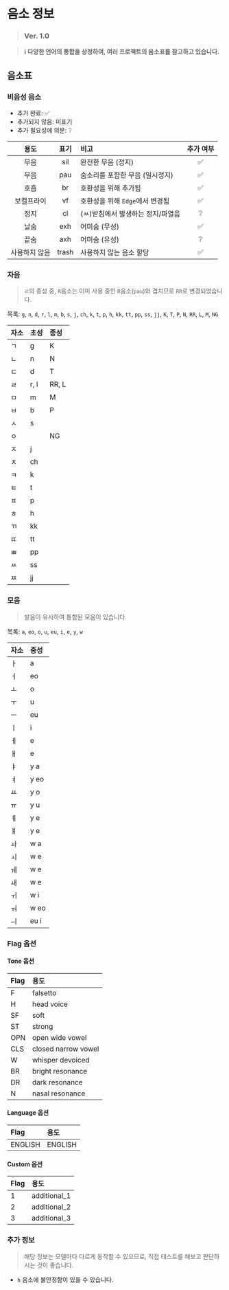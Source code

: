 # 음소 정보

> ### Ver. 1.0

> **ℹ️ 다양한 언어의 통합을 상정하여, 여러 프로젝트의 음소표를 참고하고 있습니다.**

## 음소표

### 비음성 음소

-   추가 완료: ✅
-   추가되지 않음: 미표기
-   추가 필요성에 의문: ❔

|     용도      | 표기  | 비고                              | 추가 여부 |
| :-----------: | :---: | :-------------------------------- | :-------: |
|     무음      |  sil  | 완전한 무음 (정지)                |    ✅     |
|     무음      |  pau  | 숨소리를 포함한 무음 (일시정지)   |    ✅     |
|     호흡      |  br   | 호환성을 위해 추가됨              |    ✅     |
|  보컬프라이   |  vf   | 호환성을 위해 `Edge`에서 변경됨   |    ✅     |
|     정지      |  cl   | (ㅆ)받침에서 발생하는 정지/파열음 |    ❔     |
|     날숨      |  exh  | 어미숨 (무성)                     |    ✅     |
|     끝숨      |  axh  | 어미숨 (유성)                     |    ❔     |
| 사용하지 않음 | trash | 사용하지 않는 음소 할당           |    ✅     |

### 자음

> `ㄹ`의 종성 중, `R`음소는 이미 사용 중인 `R`음소(`pau`)와 겹치므로 `RR`로 변경되었습니다.

목록: `g`, `n`, `d`, `r`, `l`, `m`, `b`, `s`, `j`, `ch`, `k`, `t`, `p`, `h`, `kk`, `tt`, `pp`, `ss`, `jj`, `K`, `T`, `P`, `N`, `RR`, `L`, `M`, `NG`

| 자소 | 초성 | 종성  |
| :--- | :--- | :---- |
| ㄱ   | g    | K     |
| ㄴ   | n    | N     |
| ㄷ   | d    | T     |
| ㄹ   | r, l | RR, L |
| ㅁ   | m    | M     |
| ㅂ   | b    | P     |
| ㅅ   | s    |       |
| ㅇ   |      | NG    |
| ㅈ   | j    |       |
| ㅊ   | ch   |       |
| ㅋ   | k    |       |
| ㅌ   | t    |       |
| ㅍ   | p    |       |
| ㅎ   | h    |       |
| ㄲ   | kk   |       |
| ㄸ   | tt   |       |
| ㅃ   | pp   |       |
| ㅆ   | ss   |       |
| ㅉ   | jj   |       |

### 모음

> 발음이 유사하여 통합된 모음이 있습니다.

목록: `a`, `eo`, `o`, `u`, `eu`, `i`, `e`, `y`, `w`

| 자소 | 중성 |
| :--- | :--- |
| ㅏ   | a    |
| ㅓ   | eo   |
| ㅗ   | o    |
| ㅜ   | u    |
| ㅡ   | eu   |
| ㅣ   | i    |
| ㅔ   | e    |
| ㅐ   | e    |
| ㅑ   | y a  |
| ㅕ   | y eo |
| ㅛ   | y o  |
| ㅠ   | y u  |
| ㅖ   | y e  |
| ㅒ   | y e  |
| ㅘ   | w a  |
| ㅚ   | w e  |
| ㅞ   | w e  |
| ㅙ   | w e  |
| ㅟ   | w i  |
| ㅝ   | w eo |
| ㅢ   | eu i |

### Flag 옵션

#### Tone 옵션

| Flag | 용도                |
| :--- | :------------------ |
| F    | falsetto            |
| H    | head voice          |
| SF   | soft                |
| ST   | strong              |
| OPN  | open wide vowel     |
| CLS  | closed narrow vowel |
| W    | whisper devoiced    |
| BR   | bright resonance    |
| DR   | dark resonance      |
| N    | nasal resonance     |

#### Language 옵션

| Flag    | 용도    |
| :------ | :------ |
| ENGLISH | ENGLISH |

#### Custom 옵션

| Flag | 용도         |
| :--- | :----------- |
| 1    | additional_1 |
| 2    | additional_2 |
| 3    | additional_3 |

### 추가 정보

> 해당 정보는 모델마다 다르게 동작할 수 있으므로, 직접 테스트를 해보고 판단하시는 것이 좋습니다.

-   `h` 음소에 불안정함이 있을 수 있습니다.
